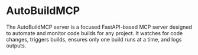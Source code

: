 # AutoBuildMCP
The AutoBuildMCP server is a focused FastAPI-based MCP server designed to automate and monitor code builds for any project. It watches for code changes, triggers builds, ensures only one build runs at a time, and logs outputs.
